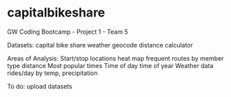 # capitalbikeshare
GW Coding Bootcamp - Project 1 - Team 5 

Datasets:
  capital bike share 
  weather
  geocode
  distance calculator

Areas of Analysis:
  Start/stop locations
    heat map
    frequent routes
    by member type
		distance
  Most popular times
    Time of day
    time of year
  Weather data
    rides/day by temp, precipitation 
    

  To do:
    upload datasets
